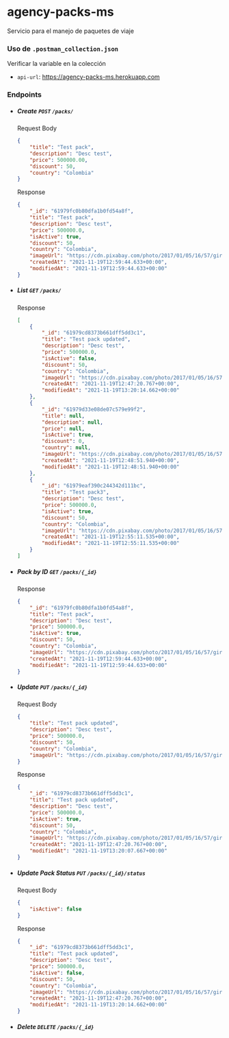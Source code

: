 # agency-packs-ms

Servicio para el manejo de paquetes de viaje

### Uso de `.postman_collection.json`

Verificar la variable en la colección

- `api-url`: https://agency-packs-ms.herokuapp.com

### Endpoints

- ##### Create `POST` `/packs/`
  Request Body
  ```json
  {
      "title": "Test pack",
      "description": "Desc test",
      "price": 500000.00,
      "discount": 50,
      "country": "Colombia"
  }
  ```
  Response
  ```json
  {
      "_id": "61979fc0b80dfa1b0fd54a8f",
      "title": "Test pack",
      "description": "Desc test",
      "price": 500000.0,
      "isActive": true,
      "discount": 50,
      "country": "Colombia",
      "imageUrl": "https://cdn.pixabay.com/photo/2017/01/05/16/57/girl-1955797_960_720.jpg",
      "createdAt": "2021-11-19T12:59:44.633+00:00",
      "modifiedAt": "2021-11-19T12:59:44.633+00:00"
  }
  ```



- ##### List `GET` `/packs/`
  Response
  ```json
  [
      {
          "_id": "61979cd8373b661dff5dd3c1",
          "title": "Test pack updated",
          "description": "Desc test",
          "price": 500000.0,
          "isActive": false,
          "discount": 50,
          "country": "Colombia",
          "imageUrl": "https://cdn.pixabay.com/photo/2017/01/05/16/57/girl-1955797_960_720.jpg",
          "createdAt": "2021-11-19T12:47:20.767+00:00",
          "modifiedAt": "2021-11-19T13:20:14.662+00:00"
      },
      {
          "_id": "61979d33e08de07c579e99f2",
          "title": null,
          "description": null,
          "price": null,
          "isActive": true,
          "discount": 0,
          "country": null,
          "imageUrl": "https://cdn.pixabay.com/photo/2017/01/05/16/57/girl-1955797_960_720.jpg",
          "createdAt": "2021-11-19T12:48:51.940+00:00",
          "modifiedAt": "2021-11-19T12:48:51.940+00:00"
      },
      {
          "_id": "61979eaf390c244342d111bc",
          "title": "Test pack3",
          "description": "Desc test",
          "price": 500000.0,
          "isActive": true,
          "discount": 50,
          "country": "Colombia",
          "imageUrl": "https://cdn.pixabay.com/photo/2017/01/05/16/57/girl-1955797_960_720.jpg",
          "createdAt": "2021-11-19T12:55:11.535+00:00",
          "modifiedAt": "2021-11-19T12:55:11.535+00:00"
      }
  ]
  ```



- ##### Pack by ID `GET` `/packs/{_id}`
  Response
  ```json
  {
      "_id": "61979fc0b80dfa1b0fd54a8f",
      "title": "Test pack",
      "description": "Desc test",
      "price": 500000.0,
      "isActive": true,
      "discount": 50,
      "country": "Colombia",
      "imageUrl": "https://cdn.pixabay.com/photo/2017/01/05/16/57/girl-1955797_960_720.jpg",
      "createdAt": "2021-11-19T12:59:44.633+00:00",
      "modifiedAt": "2021-11-19T12:59:44.633+00:00"
  }
  ```



- ##### Update `PUT` `/packs/{_id}`
  Request Body
  ```json
  {
      "title": "Test pack updated",
      "description": "Desc test",
      "price": 500000.0,
      "discount": 50,
      "country": "Colombia",
      "imageUrl": "https://cdn.pixabay.com/photo/2017/01/05/16/57/girl-1955797_960_720.jpg"
  }
  ```
  Response
  ```json
  {
      "_id": "61979cd8373b661dff5dd3c1",
      "title": "Test pack updated",
      "description": "Desc test",
      "price": 500000.0,
      "isActive": true,
      "discount": 50,
      "country": "Colombia",
      "imageUrl": "https://cdn.pixabay.com/photo/2017/01/05/16/57/girl-1955797_960_720.jpg",
      "createdAt": "2021-11-19T12:47:20.767+00:00",
      "modifiedAt": "2021-11-19T13:20:07.667+00:00"
  }
  ```



- ##### Update Pack Status `PUT` `/packs/{_id}/status`
  Request Body
  ```json
  {
      "isActive": false
  }
  ```
  Response
  ```json
  {
      "_id": "61979cd8373b661dff5dd3c1",
      "title": "Test pack updated",
      "description": "Desc test",
      "price": 500000.0,
      "isActive": false,
      "discount": 50,
      "country": "Colombia",
      "imageUrl": "https://cdn.pixabay.com/photo/2017/01/05/16/57/girl-1955797_960_720.jpg",
      "createdAt": "2021-11-19T12:47:20.767+00:00",
      "modifiedAt": "2021-11-19T13:20:14.662+00:00"
  }
  ```



- ##### Delete `DELETE` `/packs/{_id}`
